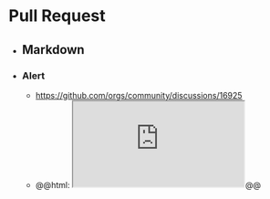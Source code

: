 # Pull Request
- ## Markdown
- ### Alert
	- https://github.com/orgs/community/discussions/16925
	- @@html: <iframe src="https://github.com/orgs/community/discussions/16925#discussion-4085374-permalink"></iframe>@@